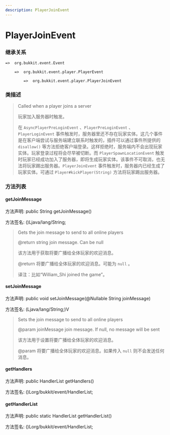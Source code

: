 ```yaml
---
description: PlayerJoinEvent
---
```


# PlayerJoinEvent

### 继承关系

    =>  org.bukkit.event.Event

        =>  org.bukkit.event.player.PlayerEvent

            =>  org.bukkit.event.player.PlayerJoinEvent

### 类描述

> Called when a player joins a server
>
> 玩家加入服务器时触发。
>
> 在 `AsyncPlayerPreLoginEvent` 、`PlayerPreLoginEvent` 、`PlayerLoginEvent` 事件触发时，服务器里还不存在玩家实体。这几个事件是在客户端尝试与服务端建立联系时触发的，插件可以通过事件所提供的 `disallow()` 等方法拒绝客户端登录。这样拒绝时，服务端内不会出现玩家实体。玩家登录过程将会尽早被切断。而 `PlayerSpawnLocationEvent` 触发时玩家已经成功加入了服务器，即将生成玩家实体。该事件不可取消，也无法将玩家踢出服务器。`PlayerJoinEvent` 事件触发时，服务器内已经生成了玩家实体。可通过 `Player#kickPlayer(String)` 方法将玩家踢出服务器。

### 方法列表

#### getJoinMessage

方法声明: public String getJoinMessage()

方法签名: ()Ljava/lang/String;

> Gets the join message to send to all online players
>
> @return string join message. Can be null
>
> 该方法用于获取将要广播给全体玩家的欢迎消息。
>
> @return 将要广播给全体玩家的欢迎消息。可能为 `null` 。
>
> 译注：比如“William_Shi joined the game”。

#### setJoinMessage

方法声明: public void setJoinMessage(@Nullable String joinMessage)

方法签名: (Ljava/lang/String;)V

> Sets the join message to send to all online players
>
> @param joinMessage join message. If null, no message will be sent
>
> 该方法用于设置将要广播给全体玩家的欢迎消息。
>
> @param 将要广播给全体玩家的欢迎消息。如果传入 `null` 则不会发送任何消息。

#### getHandlers

方法声明: public HandlerList getHandlers()

方法签名: ()Lorg/bukkit/event/HandlerList;

#### getHandlerList

方法声明: public static HandlerList getHandlerList()

方法签名: ()Lorg/bukkit/event/HandlerList;